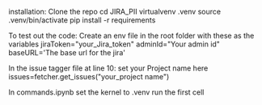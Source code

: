 installation:
Clone the repo
cd JIRA_PII
virtualvenv .venv
source .venv/bin/activate
pip install -r requirements

To test out the code:
Create an env file in the root folder with these as the variables
jiraToken="your_Jira_token"
adminId="Your admin id"
baseURL='The base url for the jira'

In the issue tagger file at line 10:
set your Project name here
issues=fetcher.get_issues("your_project name")

In commands.ipynb set the kernel to .venv
run the first cell
